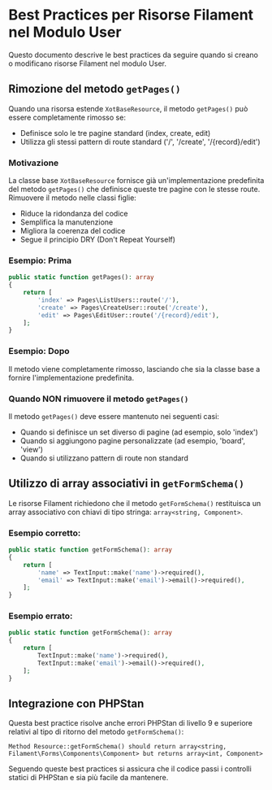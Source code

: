 # Best Practices per Risorse Filament nel Modulo User

Questo documento descrive le best practices da seguire quando si creano o modificano risorse Filament nel modulo User.

## Rimozione del metodo `getPages()`

Quando una risorsa estende `XotBaseResource`, il metodo `getPages()` può essere completamente rimosso se:
- Definisce solo le tre pagine standard (index, create, edit)
- Utilizza gli stessi pattern di route standard ('/', '/create', '/{record}/edit')

### Motivazione

La classe base `XotBaseResource` fornisce già un'implementazione predefinita del metodo `getPages()` che definisce queste tre pagine con le stesse route. Rimuovere il metodo nelle classi figlie:
- Riduce la ridondanza del codice
- Semplifica la manutenzione
- Migliora la coerenza del codice
- Segue il principio DRY (Don't Repeat Yourself)

### Esempio: Prima

```php
public static function getPages(): array
{
    return [
        'index' => Pages\ListUsers::route('/'),
        'create' => Pages\CreateUser::route('/create'),
        'edit' => Pages\EditUser::route('/{record}/edit'),
    ];
}
```

### Esempio: Dopo

Il metodo viene completamente rimosso, lasciando che sia la classe base a fornire l'implementazione predefinita.

### Quando NON rimuovere il metodo `getPages()`

Il metodo `getPages()` deve essere mantenuto nei seguenti casi:
- Quando si definisce un set diverso di pagine (ad esempio, solo 'index')
- Quando si aggiungono pagine personalizzate (ad esempio, 'board', 'view')
- Quando si utilizzano pattern di route non standard

## Utilizzo di array associativi in `getFormSchema()`

Le risorse Filament richiedono che il metodo `getFormSchema()` restituisca un array associativo con chiavi di tipo stringa: `array<string, Component>`.

### Esempio corretto:

```php
public static function getFormSchema(): array
{
    return [
        'name' => TextInput::make('name')->required(),
        'email' => TextInput::make('email')->email()->required(),
    ];
}
```

### Esempio errato:

```php
public static function getFormSchema(): array
{
    return [
        TextInput::make('name')->required(),
        TextInput::make('email')->email()->required(),
    ];
}
```

## Integrazione con PHPStan

Questa best practice risolve anche errori PHPStan di livello 9 e superiore relativi al tipo di ritorno del metodo `getFormSchema()`:

```
Method Resource::getFormSchema() should return array<string, Filament\Forms\Components\Component> but returns array<int, Component>
```

Seguendo queste best practices si assicura che il codice passi i controlli statici di PHPStan e sia più facile da mantenere. 
